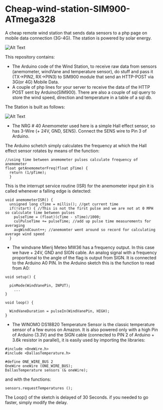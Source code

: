 # Cheap-wind-station-SIM900-ATmega328
A cheap remote wind station that sends data sensors to a php page on mobile data connection (3G-4G). The station is powered by solar energy.

![Alt Text](https://i.postimg.cc/Hk6597Xc/anemometer.gif)

This repository contains:
- The Arduino code of the Wind Station, to receive raw data from sensors (anemometer, windVane and temperature sensor), do stuff and pass it (TX->PIN2, RX->PIN3) to SIM900 module that send an HTTP-POST via 3G(or 4G) Mobile Data. 
- A couple of php lines for your server to receive the data of the HTTP POST sent by Arduino(SIM900). There are also a couple of sql query to store the wind speed, direction and temperature in a table of a sql db.

The Station is built as follows:

![Alt Text](https://i.postimg.cc/gJ1C83v2/IMG12.png)



- The NRG # 40 Anemometer used here is a simple Hall effect sensor, so has 3-Wire (+ 24V, GND, SENS). Connect the SENS wire to Pin 3 of Arduino.

The Arduino schetch simply calculates the frequency at which the Hall effect sensor rotates by means of the function:

```
//using time between anemometer pulses calculate frequency of anemometer
float getAnemometerFreq(float pTime) { 
  return (1/pTime); 
  }
```
This is the interrupt service routine (ISR) for the anemometer input pin it is called whenever a falling edge is detected:

```
void anemometerISR() {
  unsigned long cTime = millis(); //get current time
  if(!start) { //This is not the first pulse and we are not at 0 MPH so calculate time between pulses
    pulseTime = (float)(cTime - sTime)/1000;
    culPulseTime += pulseTime; //add up pulse time measurements for averaging
    avgWindCount++; //anemomter went around so record for calculating average wind speed
  }
```



- The windvane Mierij Meteo MW36 has a frequency output. In this case we have + 24V, GND and SIGN cable. An analog signal with a frequency proportional to the angle of the flag is output from SIGN. It is connected to the Arduino A0 PIN. In the Arduino sketch this is the function to read from A0:

```
void setup() {
  
  pinMode(WindVanePin, INPUT);
    ...
}

void loop() {
  
  WindVaneDuration = pulseIn(WindVanePin, HIGH);
}

```


- The WINOMO DS18B20 Temperature Sensor is the classic temperature sensor of a few euros on Amazon. It is also powered only with a high Pin of Arduino (3.3V) and the SIGN cable (connected to PIN 2 of Arduino + 3.6k resistor in parallel), it is easily used by importing the libraries:

```
#include <OneWire.h>
#include <DallasTemperature.h>

#define ONE_WIRE_BUS 2
OneWire oneWire (ONE_WIRE_BUS);
DallasTemperature sensors (& oneWire);

```
and with the functions:

```
sensors.requestTemperatures ();
```

The Loop() of the sketch is delayed of 30 Seconds. if you needed to go faster, simply modify the delay.
